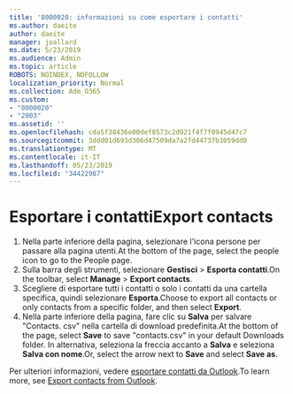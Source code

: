```yaml
---
title: '8000020: informazioni su come esportare i contatti'
ms.author: daeite
author: daeite
manager: joallard
ms.date: 5/23/2019
ms.audience: Admin
ms.topic: article
ROBOTS: NOINDEX, NOFOLLOW
localization_priority: Normal
ms.collection: Adm_O365
ms.custom:
- "8000020"
- "2003"
ms.assetid: ''
ms.openlocfilehash: cda5f38436e00def8573c2d921f4f7f0945d47c7
ms.sourcegitcommit: 3ddd01d693d306d47509da7a2fd44737b3059dd0
ms.translationtype: MT
ms.contentlocale: it-IT
ms.lasthandoff: 05/23/2019
ms.locfileid: "34422987"
---
```

# <a name="export-contacts"></a><span data-ttu-id="76fb8-102">Esportare i contatti</span><span class="sxs-lookup"><span data-stu-id="76fb8-102">Export contacts</span></span>

1. <span data-ttu-id="76fb8-103">Nella parte inferiore della pagina, selezionare l'icona persone per passare alla pagina utenti.</span><span class="sxs-lookup"><span data-stu-id="76fb8-103">At the bottom of the page, select the people icon to go to the People page.</span></span>
2. <span data-ttu-id="76fb8-104">Sulla barra degli strumenti, selezionare **Gestisci** > **Esporta contatti**.</span><span class="sxs-lookup"><span data-stu-id="76fb8-104">On the toolbar, select **Manage** > **Export contacts**.</span></span> 
3. <span data-ttu-id="76fb8-105">Scegliere di esportare tutti i contatti o solo i contatti da una cartella specifica, quindi selezionare **Esporta**.</span><span class="sxs-lookup"><span data-stu-id="76fb8-105">Choose to export all contacts or only contacts from a specific folder, and then select **Export**.</span></span>
4. <span data-ttu-id="76fb8-106">Nella parte inferiore della pagina, fare clic su **Salva** per salvare "Contacts. csv" nella cartella di download predefinita.</span><span class="sxs-lookup"><span data-stu-id="76fb8-106">At the bottom of the page, select **Save** to save "contacts.csv" in your default Downloads folder.</span></span> <span data-ttu-id="76fb8-107">In alternativa, seleziona la freccia accanto a **Salva** e seleziona **Salva con nome**.</span><span class="sxs-lookup"><span data-stu-id="76fb8-107">Or, select the arrow next to **Save** and select **Save as**.</span></span>

<span data-ttu-id="76fb8-108">Per ulteriori informazioni, vedere [esportare contatti da Outlook](https://support.office.com/article/10f09abd-643c-4495-bb80-543714eca73f#ID0EAACAAA=Outlook_on_the_web).</span><span class="sxs-lookup"><span data-stu-id="76fb8-108">To learn more, see [Export contacts from Outlook](https://support.office.com/article/10f09abd-643c-4495-bb80-543714eca73f#ID0EAACAAA=Outlook_on_the_web).</span></span>

